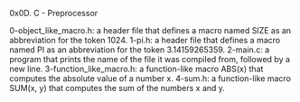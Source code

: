 0x0D. C - Preprocessor

0-object_like_macro.h:  a header file that defines a macro named SIZE as an abbreviation for the token 1024.
1-pi.h: a header file that defines a macro named PI as an abbreviation for the token 3.14159265359.
2-main.c: a program that prints the name of the file it was compiled from, followed by a new line.
3-function_like_macro.h: a function-like macro ABS(x) that computes the absolute value of a number x.
4-sum.h: a function-like macro SUM(x, y) that computes the sum of the numbers x and y.
